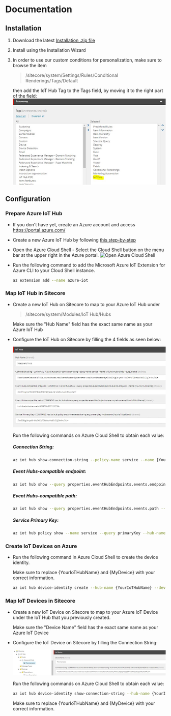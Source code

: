# Documentation

## Installation

1. Download the latest [Installation .zip file](https://github.com/peplau/Sitecore-IoT-Hub/blob/master/sc.package)

2. Install using the Installation Wizard

3. In order to use our custom conditions for personalization, make sure to browse the item

    > /sitecore/system/Settings/Rules/Conditional Renderings/Tags/Default 

    then add the IoT Hub Tag to the Tags field, by moving it to the right part of the field:
    ![Conditional Rendering Tags](images/Conditional%20Rendering%20Tags%20field.jpg?raw=true "Conditional Rendering Tags") 

## Configuration

### Prepare Azure IoT Hub

* If you don't have yet, create an Azure account and access https://portal.azure.com/

* Create a new Azure IoT Hub by following [this step-by-step](https://www.techrepublic.com/article/how-to-create-an-iot-hub-in-microsoft-azure/)

* Open the Azure Cloud Shell - Select the Cloud Shell button on the menu bar at the upper right in the Azure portal.
    ![Open Azure Cloud Shell](https://docs.microsoft.com/en-us/azure/includes/media/cloud-shell-try-it/hdi-cloud-shell-menu.png "Open Azure Cloud Shell")

* Run the following command to add the Microsoft Azure IoT Extension for Azure CLI to your Cloud Shell instance. 

    ```sh
    az extension add --name azure-iot
    ```

### Map IoT Hub in Sitecore

* Create a new IoT Hub on Sitecore to map to your Azure IoT Hub under 
    > /sitecore/system/Modules/IoT Hub/Hubs
   
   Make sure the "Hub Name" field has the exact same name as your Azure IoT Hub

* Configure the IoT Hub on Sitecore by filling the 4 fields as seen below:

    ![IoT Hub Configured](images/IoT-Hub-Configuration.jpg?raw=true "IoT Hub Configured") 

    Run the following commands on Azure Cloud Shell to obtain each value:

    ##### Connection String: 
    ```sh
    az iot hub show-connection-string --policy-name service --name {YourIoTHubName} --output table
    ```

    ##### Event Hubs-compatible endpoint: 
    ```sh
    az iot hub show --query properties.eventHubEndpoints.events.endpoint --name {YourIoTHubName}
    ```

    ##### Event Hubs-compatible path: 
    ```sh
    az iot hub show --query properties.eventHubEndpoints.events.path --name {YourIoTHubName}
    ```

    ##### Service Primary Key:
    ```sh
    az iot hub policy show --name service --query primaryKey --hub-name {YourIoTHubName}
    ```

### Create IoT Devices on Azure

* Run the following command in Azure Cloud Shell to create the device identity. 

  Make sure to replace {YourIoTHubName} and {MyDevice} with your correct information.

    ```sh
    az iot hub device-identity create --hub-name {YourIoTHubName} --device-id {MyDevice}
    ```

### Map IoT Devices in Sitecore

* Create a new IoT Device on Sitecore to map to your Azure IoT Device under the IoT Hub that you previously created.

  Make sure the "Device Name" field has the exact same name as your Azure IoT Device

* Configure the IoT Device on Sitecore by filling the Connection String:

    ![IoT Device Configured](images/IoT-Device-Config.jpg?raw=true "IoT Device Configured") 

    Run the following commands on Azure Cloud Shell to obtain each value:

    ```sh
    az iot hub device-identity show-connection-string --hub-name {YourIoTHubName} --device-id {MyDevice} --output table
    ```

    Make sure to replace {YourIoTHubName} and {MyDevice} with your correct information.
